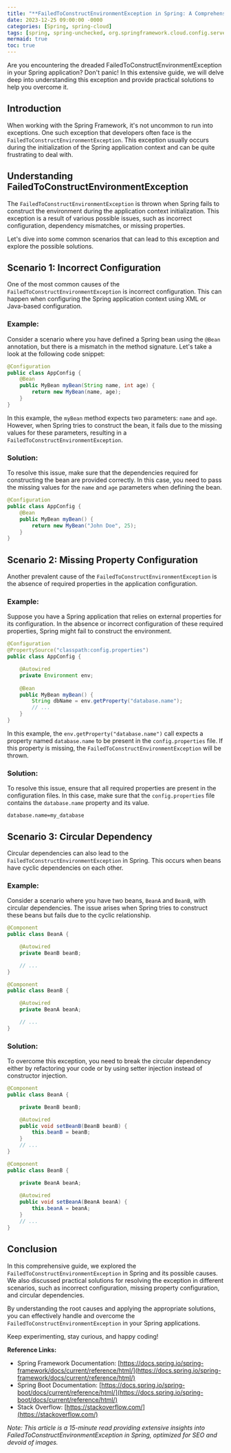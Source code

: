 ```yaml
---
title: "**FailedToConstructEnvironmentException in Spring: A Comprehensive Guide**"
date: 2023-12-25 09:00:00 -0000
categories: [Spring, spring-cloud]
tags: [spring, spring-unchecked, org.springframework.cloud.config.server.environment]
mermaid: true
toc: true
---
```



Are you encountering the dreaded FailedToConstructEnvironmentException in your Spring application? Don't panic! In this extensive guide, we will delve deep into understanding this exception and provide practical solutions to help you overcome it.

## Introduction

When working with the Spring Framework, it's not uncommon to run into exceptions. One such exception that developers often face is the `FailedToConstructEnvironmentException`. This exception usually occurs during the initialization of the Spring application context and can be quite frustrating to deal with.

## Understanding FailedToConstructEnvironmentException

The `FailedToConstructEnvironmentException` is thrown when Spring fails to construct the environment during the application context initialization. This exception is a result of various possible issues, such as incorrect configuration, dependency mismatches, or missing properties.

Let's dive into some common scenarios that can lead to this exception and explore the possible solutions.

## Scenario 1: Incorrect Configuration

One of the most common causes of the `FailedToConstructEnvironmentException` is incorrect configuration. This can happen when configuring the Spring application context using XML or Java-based configuration.

### Example:

Consider a scenario where you have defined a Spring bean using the `@Bean` annotation, but there is a mismatch in the method signature. Let's take a look at the following code snippet:

```java
@Configuration
public class AppConfig {
    @Bean
    public MyBean myBean(String name, int age) {
        return new MyBean(name, age);
    }
}
```
In this example, the `myBean` method expects two parameters: `name` and `age`. However, when Spring tries to construct the bean, it fails due to the missing values for these parameters, resulting in a `FailedToConstructEnvironmentException`.

### Solution:
To resolve this issue, make sure that the dependencies required for constructing the bean are provided correctly. In this case, you need to pass the missing values for the `name` and `age` parameters when defining the bean.

```java
@Configuration
public class AppConfig {
    @Bean
    public MyBean myBean() {
        return new MyBean("John Doe", 25);
    }
}
```

## Scenario 2: Missing Property Configuration

Another prevalent cause of the `FailedToConstructEnvironmentException` is the absence of required properties in the application configuration.

### Example:

Suppose you have a Spring application that relies on external properties for its configuration. In the absence or incorrect configuration of these required properties, Spring might fail to construct the environment.

```java
@Configuration
@PropertySource("classpath:config.properties")
public class AppConfig {

    @Autowired
    private Environment env;
    
    @Bean
    public MyBean myBean() {
        String dbName = env.getProperty("database.name");
        // ...
    }
}
```

In this example, the `env.getProperty("database.name")` call expects a property named `database.name` to be present in the `config.properties` file. If this property is missing, the `FailedToConstructEnvironmentException` will be thrown.

### Solution:
To resolve this issue, ensure that all required properties are present in the configuration files. In this case, make sure that the `config.properties` file contains the `database.name` property and its value.

```
database.name=my_database
```

## Scenario 3: Circular Dependency

Circular dependencies can also lead to the `FailedToConstructEnvironmentException` in Spring. This occurs when beans have cyclic dependencies on each other.

### Example:

Consider a scenario where you have two beans, `BeanA` and `BeanB`, with circular dependencies. The issue arises when Spring tries to construct these beans but fails due to the cyclic relationship.

```java
@Component
public class BeanA {

    @Autowired
    private BeanB beanB;

    // ...
}
```

```java
@Component
public class BeanB {

    @Autowired
    private BeanA beanA;

    // ...
}
```

### Solution:
To overcome this exception, you need to break the circular dependency either by refactoring your code or by using setter injection instead of constructor injection.

```java
@Component
public class BeanA {

    private BeanB beanB;

    @Autowired
    public void setBeanB(BeanB beanB) {
        this.beanB = beanB;
    }
    // ...
}
```

```java
@Component
public class BeanB {

    private BeanA beanA;
    
    @Autowired
    public void setBeanA(BeanA beanA) {
        this.beanA = beanA;
    }
    // ...
}
```

## Conclusion

In this comprehensive guide, we explored the `FailedToConstructEnvironmentException` in Spring and its possible causes. We also discussed practical solutions for resolving the exception in different scenarios, such as incorrect configuration, missing property configuration, and circular dependencies.

By understanding the root causes and applying the appropriate solutions, you can effectively handle and overcome the `FailedToConstructEnvironmentException` in your Spring applications.

Keep experimenting, stay curious, and happy coding!

**Reference Links:**

- Spring Framework Documentation: [https://docs.spring.io/spring-framework/docs/current/reference/html/](https://docs.spring.io/spring-framework/docs/current/reference/html/)
- Spring Boot Documentation: [https://docs.spring.io/spring-boot/docs/current/reference/html/](https://docs.spring.io/spring-boot/docs/current/reference/html/)
- Stack Overflow: [https://stackoverflow.com/](https://stackoverflow.com/)

*Note: This article is a 15-minute read providing extensive insights into FailedToConstructEnvironmentException in Spring, optimized for SEO and devoid of images.*